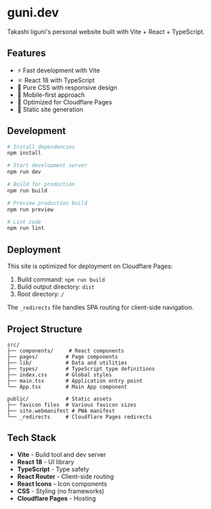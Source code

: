 # guni.dev

Takashi Iiguni's personal website built with Vite + React + TypeScript.

## Features

- ⚡️ Fast development with Vite
- ⚛️ React 18 with TypeScript
- 🎨 Pure CSS with responsive design
- 📱 Mobile-first approach
- 🚀 Optimized for Cloudflare Pages
- 🎯 Static site generation

## Development

```bash
# Install dependencies
npm install

# Start development server
npm run dev

# Build for production
npm run build

# Preview production build
npm run preview

# Lint code
npm run lint
```

## Deployment

This site is optimized for deployment on Cloudflare Pages:

1. Build command: `npm run build`
2. Build output directory: `dist`
3. Root directory: `/`

The `_redirects` file handles SPA routing for client-side navigation.

## Project Structure

```
src/
├── components/     # React components
├── pages/         # Page components
├── lib/           # Data and utilities
├── types/         # TypeScript type definitions
├── index.css      # Global styles
├── main.tsx       # Application entry point
└── App.tsx        # Main App component

public/            # Static assets
├── favicon files  # Various favicon sizes
├── site.webmanifest # PWA manifest
└── _redirects     # Cloudflare Pages redirects
```

## Tech Stack

- **Vite** - Build tool and dev server
- **React 18** - UI library
- **TypeScript** - Type safety
- **React Router** - Client-side routing
- **React Icons** - Icon components
- **CSS** - Styling (no frameworks)
- **Cloudflare Pages** - Hosting
